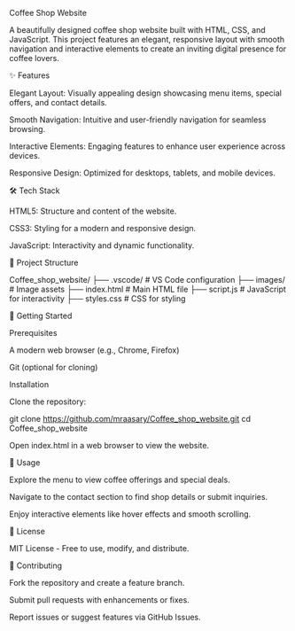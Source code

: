 Coffee Shop Website

A beautifully designed coffee shop website built with HTML, CSS, and JavaScript. This project features an elegant, responsive layout with smooth navigation and interactive elements to create an inviting digital presence for coffee lovers.

✨ Features





Elegant Layout: Visually appealing design showcasing menu items, special offers, and contact details.



Smooth Navigation: Intuitive and user-friendly navigation for seamless browsing.



Interactive Elements: Engaging features to enhance user experience across devices.



Responsive Design: Optimized for desktops, tablets, and mobile devices.

🛠️ Tech Stack





HTML5: Structure and content of the website.



CSS3: Styling for a modern and responsive design.



JavaScript: Interactivity and dynamic functionality.

📁 Project Structure

Coffee_shop_website/
├── .vscode/              # VS Code configuration
├── images/               # Image assets
├── index.html            # Main HTML file
├── script.js             # JavaScript for interactivity
├── styles.css            # CSS for styling

🚀 Getting Started

Prerequisites





A modern web browser (e.g., Chrome, Firefox)



Git (optional for cloning)

Installation





Clone the repository:

git clone https://github.com/mraasary/Coffee_shop_website.git
cd Coffee_shop_website



Open index.html in a web browser to view the website.

🎯 Usage





Explore the menu to view coffee offerings and special deals.



Navigate to the contact section to find shop details or submit inquiries.



Enjoy interactive elements like hover effects and smooth scrolling.

📄 License

MIT License - Free to use, modify, and distribute.

🤝 Contributing





Fork the repository and create a feature branch.



Submit pull requests with enhancements or fixes.



Report issues or suggest features via GitHub Issues.
